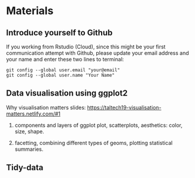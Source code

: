 # Materials

## Introduce yourself to Github

If you working from Rstudio (Cloud), since this might be your first communication attempt with Github, please update your email address and your name and enter these two lines to terminal: 

```
git config --global user.email "your@email"  
git config --global user.name "Your Name"
```

## Data visualisation using ggplot2

Why visualisation matters slides: https://taltech19-visualisation-matters.netlify.com/#1

1. components and layers of ggplot plot, scatterplots, aesthetics: color, size, shape.

2. facetting, combining different types of geoms, plotting statistical summaries.

## Tidy-data


